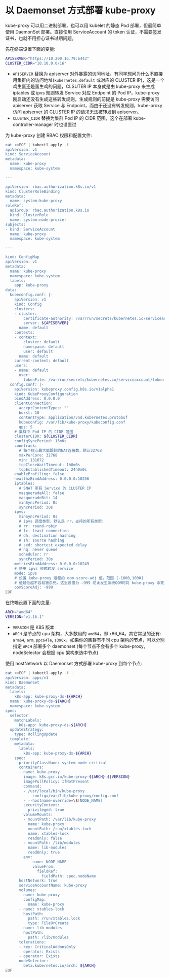 # 以 Daemonset 方式部署 kube-proxy

kube-proxy 可以用二进制部署，也可以用 kubelet 的静态 Pod 部署，但最简单使用 DaemonSet 部署。直接使用 ServiceAccount 的 token 认证，不需要签发证书，也就不用担心证书过期问题。

先在终端设置下面的变量:

``` bash
APISERVER="https://10.200.16.79:6443"
CLUSTER_CIDR="10.10.0.0/16"
```

* `APISERVER` 替换为 apiserver 对外暴露的访问地址。有同学想问为什么不直接用集群内的访问地址(`kubernetes.default` 或对应的 CLUSTER IP)，这是一个鸡生蛋还是蛋生鸡的问题，CLSUTER IP 本身就是由 kube-proxy 来生成 iptables 或 ipvs 规则转发 Service 对应 Endpoint 的 Pod IP，kube-proxy 刚启动还没有生成这些转发规则，生成规则的前提是 kube-proxy 需要访问 apiserver 获取 Service 与 Endpoint，而由于还没有转发规则，kube-proxy 访问 apiserver 的 CLUSTER IP 的请求无法被转发到 apiserver。
* `CLUSTER_CIDR` 替换为集群 Pod IP 的 CIDR 范围，这个在部署 kube-controller-manager 时也设置过

为 kube-proxy 创建 RBAC 权限和配置文件:

``` bash
cat <<EOF | kubectl apply -f -
apiVersion: v1
kind: ServiceAccount
metadata:
  name: kube-proxy
  namespace: kube-system

---

apiVersion: rbac.authorization.k8s.io/v1
kind: ClusterRoleBinding
metadata:
  name: system:kube-proxy
roleRef:
  apiGroup: rbac.authorization.k8s.io
  kind: ClusterRole
  name: system:node-proxier
subjects:
- kind: ServiceAccount
  name: kube-proxy
  namespace: kube-system

---

kind: ConfigMap
apiVersion: v1
metadata:
  name: kube-proxy
  namespace: kube-system
  labels:
    app: kube-proxy
data:
  kubeconfig.conf: |-
    apiVersion: v1
    kind: Config
    clusters:
    - cluster:
        certificate-authority: /var/run/secrets/kubernetes.io/serviceaccount/ca.crt
        server: ${APISERVER}
      name: default
    contexts:
    - context:
        cluster: default
        namespace: default
        user: default
      name: default
    current-context: default
    users:
    - name: default
      user:
        tokenFile: /var/run/secrets/kubernetes.io/serviceaccount/token
  config.conf: |-
    apiVersion: kubeproxy.config.k8s.io/v1alpha1
    kind: KubeProxyConfiguration
    bindAddress: 0.0.0.0
    clientConnection:
      acceptContentTypes: ""
      burst: 10
      contentType: application/vnd.kubernetes.protobuf
      kubeconfig: /var/lib/kube-proxy/kubeconfig.conf
      qps: 5
    # 集群中 Pod IP 的 CIDR 范围
    clusterCIDR: ${CLUSTER_CIDR}
    configSyncPeriod: 15m0s
    conntrack:
      # 每个核心最大能跟踪的NAT连接数，默认32768
      maxPerCore: 32768
      min: 131072
      tcpCloseWaitTimeout: 1h0m0s
      tcpEstablishedTimeout: 24h0m0s
    enableProfiling: false
    healthzBindAddress: 0.0.0.0:10256
    iptables:
      # SNAT 所有 Service 的 CLUSTER IP
      masqueradeAll: false
      masqueradeBit: 14
      minSyncPeriod: 0s
      syncPeriod: 30s
    ipvs:
      minSyncPeriod: 0s
      # ipvs 调度类型，默认是 rr，支持的所有类型:
      # rr: round-robin
      # lc: least connection
      # dh: destination hashing
      # sh: source hashing
      # sed: shortest expected delay
      # nq: never queue
      scheduler: rr
      syncPeriod: 30s
    metricsBindAddress: 0.0.0.0:10249
    # 使用 ipvs 模式转发 service
    mode: ipvs
    # 设置 kube-proxy 进程的 oom-score-adj 值，范围 [-1000,1000]
    # 值越低越不容易被杀死，这里设置为 —999 防止发生系统OOM时将 kube-proxy 杀死
    oomScoreAdj: -999
EOF
```

在终端设置下面的变量:

``` bash
ARCH="amd64"
VERSION="v1.16.1"
```

* `VERSION` 是 K8S 版本
* `ARCH` 是节点的 cpu 架构，大多数用的 `amd64`，即 x86_64。其它常见的还有: `arm64`, `arm`, `ppc64le`, `s390x`，如果你的集群有不同 cpu 架构的节点，可以分别指定 `ARCH` 部署多个 daemonset (每个节点不会有多个 kube-proxy，nodeSelector 会根据 cpu 架构来选中节点)

使用 hostNetwork 以 Daemonset 方式部署 kube-proxy 到每个节点:

``` bash
cat <<EOF | kubectl apply -f -
apiVersion: apps/v1
kind: DaemonSet
metadata:
  labels:
    k8s-app: kube-proxy-ds-${ARCH}
  name: kube-proxy-ds-${ARCH}
  namespace: kube-system
spec:
  selector:
    matchLabels:
      k8s-app: kube-proxy-ds-${ARCH}
  updateStrategy:
    type: RollingUpdate
  template:
    metadata:
      labels:
        k8s-app: kube-proxy-ds-${ARCH}
    spec:
      priorityClassName: system-node-critical
      containers:
      - name: kube-proxy
        image: k8s.gcr.io/kube-proxy-${ARCH}:${VERSION}
        imagePullPolicy: IfNotPresent
        command:
        - /usr/local/bin/kube-proxy
        - --config=/var/lib/kube-proxy/config.conf
        - --hostname-override=\$(NODE_NAME)
        securityContext:
          privileged: true
        volumeMounts:
        - mountPath: /var/lib/kube-proxy
          name: kube-proxy
        - mountPath: /run/xtables.lock
          name: xtables-lock
          readOnly: false
        - mountPath: /lib/modules
          name: lib-modules
          readOnly: true
        env:
          - name: NODE_NAME
            valueFrom:
              fieldRef:
                fieldPath: spec.nodeName
      hostNetwork: true
      serviceAccountName: kube-proxy
      volumes:
      - name: kube-proxy
        configMap:
          name: kube-proxy
      - name: xtables-lock
        hostPath:
          path: /run/xtables.lock
          type: FileOrCreate
      - name: lib-modules
        hostPath:
          path: /lib/modules
      tolerations:
      - key: CriticalAddonsOnly
        operator: Exists
      - operator: Exists
      nodeSelector:
        beta.kubernetes.io/arch: ${ARCH}
EOF
```
